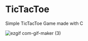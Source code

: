 # TicTacToe
Simple TicTacToe Game made with C

![ezgif com-gif-maker (3)](https://user-images.githubusercontent.com/64355834/158733589-726867b8-a7d6-40cd-8837-c0ef1ecad7f9.gif)
